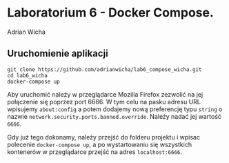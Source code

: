 # Laboratorium 6 - Docker Compose. 

Adrian Wicha

## Uruchomienie aplikacji

```
git clone https://github.com/adrianwicha/lab6_compose_wicha.git
cd lab6_wicha
docker-compose up
```

Aby uruchomić należy w przeglądarce Mozilla Firefox zezwolić na jej połączenie się poprzez port 6666. W tym celu na pasku adresu URL wpisujemy `about:config` a potem dodajemy nową preferencję typu `string` o nazwie `network.security.ports.banned.override`. Należy nadać jej wartość `6666`. 

Gdy już tego dokonamy, należy przejść do folderu projektu i wpisac polecenie `docker-compose up`, a po wystartowaniu się wszystkich kontenerów w przeglądarce przejść na adres `localhost:6666`.

